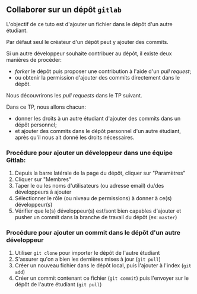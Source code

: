 ## Collaborer sur un dépôt `gitlab`

L'objectif de ce tuto est d'ajouter un fichier dans le dépôt d'un autre étudiant.

Par défaut seul le créateur d'un dépôt peut y ajouter des commits.

Si un autre développeur souhaite contribuer au dépôt, il existe deux manières de procéder:
- *forker* le dépôt puis proposer une contribution à l'aide d'un *pull request*;
- ou obtenir la permission d'ajouter des commits directement dans le dépôt.

Nous découvrirons les *pull requests* dans le TP suivant.

Dans ce TP, nous allons chacun:
- donner les droits à un autre étudiant d'ajouter des commits dans un dépôt personnel;
- et ajouter des commits dans le dépôt personnel d'un autre étudiant, après qu'il nous ait donné les droits nécessaires.

### Procédure pour ajouter un développeur dans une équipe Gitlab:

1. Depuis la barre latérale de la page du dépôt, cliquer sur "Paramètres"
1. Cliquer sur "Membres"
1. Taper le ou les noms d'utilisateurs (ou adresse email) du/des développeurs à ajouter
1. Sélectionner le rôle (ou niveau de permissions) à donner à ce(s) développeur(s)
1. Vérifier que le(s) développeur(s) est/sont bien capables d'ajouter et pusher un commit dans la branche de travail du dépôt (ex: `master`)

### Procédure pour ajouter un commit dans le dépôt d'un autre développeur

1. Utiliser `git clone` pour importer le dépôt de l'autre étudiant
1. S'assurer qu'on a bien les dernières mises à jour (`git pull`)
1. Créer un nouveau fichier dans le dépôt local, puis l'ajouter à l'index (`git add`)
1. Créer un commit contenant ce fichier (`git commit`) puis l'envoyer sur le dépôt de l'autre étudiant (`git pull`)
